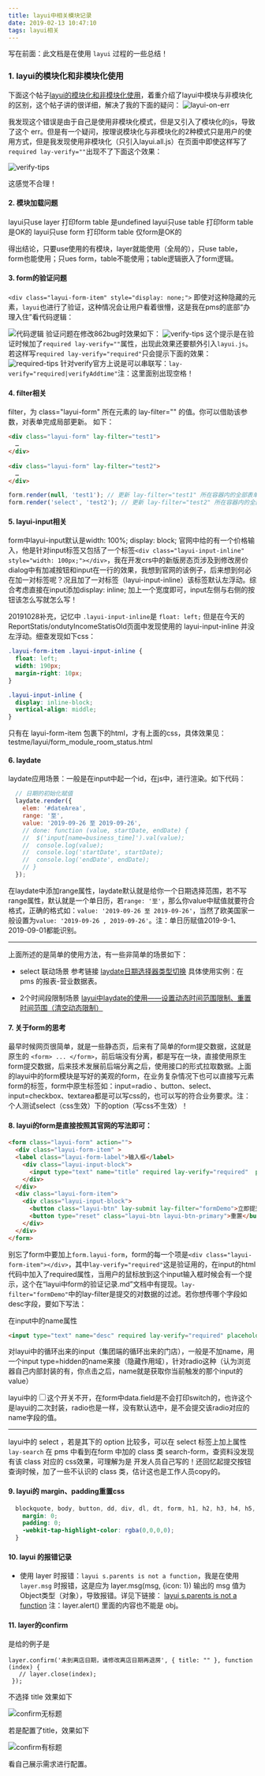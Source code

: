 ```yaml
---
title: layui中相关模块记录
date: 2019-02-13 10:47:10
tags: layui相关
---
```


写在前面：此文档是在使用 `layui` 过程的一些总结！

### 1. layui的模块化和非模块化使用

下面这个帖子[layui的模块化和非模块化使用](https://www.cnblogs.com/qlqwjy/p/8975931.html)，着重介绍了layui中模块与非模块化的区别，这个帖子讲的很详细，解决了我的下面的疑问：
![layui-on-err](http://file.798run.top/img/blog/20190213/layui-on-err.jpg)

我发现这个错误是由于自己是使用非模块化模式，但是又引入了模块化的js，导致了这个 err。但是有一个疑问，按理说模块化与非模块化的2种模式只是用户的使用方式，但是我发现使用非模块化（只引入layui.all.js）在页面中即使这样写了`required lay-verify=""`出现不了下面这个效果：

![verify-tips](http://file.798run.top/img/blog/20190213/verify-tips.jpg)

这感觉不合理！

#### 2. 模块加载问题

layui只use layer 打印form table 是undefined
layui只use table 打印form table 是OK的
layui只use form 打印form table 仅form是OK的

得出结论，只要use使用的有模块，layer就能使用（全局的），只use table，form也能使用；只ues form，table不能使用；table逻辑嵌入了form逻辑。


#### 3. form的验证问题 
`<div class="layui-form-item" style="display: none;">` 
即使对这种隐藏的元素，`layui`也进行了验证，这种情况会让用户看着很懵，这是我在pms的底部“办理入住”看代码逻辑：

![代码逻辑](http://file.798run.top/img/blog/20190124/layui-form.jpg)
验证问题在修改862bug时效果如下：
![verify-tips](http://file.798run.top/img/blog/20190213/verify-tips.jpg) 这个提示是在验证时候加了`required lay-verify=""`属性，出现此效果还要额外引入`layui.js`。若这样写`required lay-verify="required"`只会提示下面的效果：![required-tips](http://file.798run.top/img/blog/20190213/required-tips.jpg) 
针对verify官方上说是可以串联写：`lay-verify="required|verifyAddtime"`注：这里面别出现空格！

#### 4. filter相关

filter，为 class="layui-form" 所在元素的 lay-filter="" 的值。你可以借助该参数，对表单完成局部更新。
如下：
~~~html
<div class="layui-form" lay-filter="test1">
  …
</div>
 
<div class="layui-form" lay-filter="test2">
  …
</div>
~~~

~~~js
form.render(null, 'test1'); // 更新 lay-filter="test1" 所在容器内的全部表单状态
form.render('select', 'test2'); // 更新 lay-filter="test2" 所在容器内的全部 select 状态
~~~

#### 5. layui-input相关
form中layui-input默认是width: 100%; display: block; 官网中给的有一个价格输入，他是针对input标签又包括了一个标签`<div class="layui-input-inline" style="width: 100px;"></div>`，我在开发crs中的新版房态页涉及到修改房价dialog中有加减按钮和input在一行的效果，我想到官网的该例子，后来想到何必在加一对标签呢？况且加了一对标签（layui-input-inline）该标签默认左浮动。综合考虑直接在input添加display: inline; 加上一个宽度即可，input左侧与右侧的按钮该怎么写就怎么写！

20191028补充，记忆中 `.layui-input-inline`是 `float: left;` 但是在今天的ReportStatis/ondutyIncomeStatisOld页面中发现使用的 layui-input-inline 并没左浮动。细查发现如下css： 

~~~css
.layui-form-item .layui-input-inline {
  float: left;
  width: 190px;
  margin-right: 10px;
}

.layui-input-inline {
  display: inline-block;
  vertical-align: middle;
}
~~~

只有在 layui-form-item 包裹下的html，才有上面的css，具体效果见：testme/layui/form_module_room_status.html

#### 6. laydate
laydate应用场景：一般是在input中起一个id，在js中，进行渲染。如下代码：
~~~javascript
  // 日期的初始化赋值
  laydate.render({
    elem: '#dateArea',
    range: '至',
    value: '2019-09-26 至 2019-09-26',
    // done: function (value, startDate, endDate) {
    // 	$('input[name=business_time]').val(value);
    // 	console.log(value);
    // 	console.log('startDate', startDate);
    // 	console.log('endDate', endDate);
    // }
  });
~~~

在laydate中添加range属性，laydate默认就是给你一个日期选择范围，若不写range属性，默认就是一个单日历，若`range: '至'`，那么你value中赋值就要符合格式，正确的格式如：`value: '2019-09-26 至 2019-09-26'`，当然了欧美国家一般设置为`value: '2019-09-26 , 2019-09-26'`。注：单日历赋值2019-9-1、2019-09-01都能识别。

---

上面所述的是简单的使用方法，有一些非简单的场景如下：

* select 联动场景 参考链接 [laydate日期选择器类型切换](https://blog.csdn.net/qq_43939956/article/details/90749302) 具体使用实例：在 pms 的报表-营业数据表。

* 2个时间段限制场景 [layui中laydate的使用——设置动态时间范围限制、重置时间范围（清空动态限制）](https://blog.csdn.net/cherry_11qianqian/article/details/82259704)

#### 7. 关于form的思考

最早时候网页很简单，就是一些静态页，后来有了简单的form提交数据，这就是原生的 ` <form> ... </form> `，前后端没有分离，都是写在一块，直接使用原生form提交数据，后来技术发展前后端分离之后，使用接口的形式拉取数据。上面的layui中的form模块是写好的美观的form，在业务复杂情况下也可以直接写元素form的标签，form中原生标签如：input=radio 、button、select、input=checkbox、textarea都是可以写css的，也可以写的符合业务要求。注：个人测试select（css生效）下的option（写css不生效）！

#### 8. layui的form是直接按照其官网的写法即可：
~~~html
<form class="layui-form" action="">
  <div class="layui-form-item" >
  <label class="layui-form-label">输入框</label>
    <div class="layui-input-block">
      <input type="text" name="title" required lay-verify="required"  placeholder="请输入标题" autocomplete="off"  class="layui-input"  >
    </div>
  </div>
  <div class="layui-form-item">
    <div class="layui-input-block">
      <button class="layui-btn" lay-submit lay-filter="formDemo">立即提交</button>
      <button type="reset" class="layui-btn layui-btn-primary">重置</button>
    </div>
  </div>
</form>
~~~

别忘了form中要加上`form.layui-form`，form的每一个项是`<div class="layui-form-item"></div>`，其中`lay-verify="required"`这是验证用的，在input的html代码中加入了required属性，当用户的鼠标放到这个input输入框时候会有一个提示，这个在“layui中form的验证记录.md”文档中有提现。`lay-filter="formDemo"`中的lay-filter是提交的对数据的过滤。若你想传哪个字段如desc字段，要如下写法：

在input中的name属性
~~~html
<input type="text" name="desc" required lay-verify="required" placeholder="请输入标题" autocomplete="off"  class="layui-input">
~~~

对layui中的循环出来的input（集团端的循环出来的门店），一般是不加name，用一个input type=hidden的name来接（隐藏作用域），针对radio这种（认为浏览器自己内部封装的有，你点击之后，name就是获取你当前触发的那个input的value） 

layui中的<input type="checkbox" name="switch" lay-skin="switch">这个开关不开，在form中data.field是不会打印switch的，也许这个是layui的二次封装，radio也是一样，没有默认选中，是不会提交该radio对应的name字段的值。

---

layui中的 select ，若是其下的 option 比较多，可以在 select 标签上加上属性 `lay-search`  在 pms 中看到在form 中加的 class 类 search-form，查资料没发现有该 class 对应的 css效果，可理解为是 开发人员自己写的！还回忆起提交按钮查询时候，加了一些不认识的 class 类，估计这也是工作人员copy的。



#### 9. layui的 margin、padding重置css

~~~css
  blockquote, body, button, dd, div, dl, dt, form, h1, h2, h3, h4, h5, h6, input, li, ol, p, pre, td, textarea, th, ul {
    margin: 0;
    padding: 0;
    -webkit-tap-highlight-color: rgba(0,0,0,0);
  }
~~~

#### 10. layui 的报错记录

* 使用 layer 时报错：`layui s.parents is not a function`，我是在使用 `layer.msg` 时报错，这是应为 layer.msg(msg, {icon: 1}) 输出的 msg 值为Object类型（对象），导致报错。详见下链接：
[layui s.parents is not a function](https://blog.csdn.net/Radish999/article/details/88737483)
注：layer.alert() 里面的内容也不能是 obj。

#### 11. layer的confirm

是给的例子是 

~~~
layer.confirm('未到离店日期，请修改离店日期再退房', { title: "" }, function (index) {
   // layer.close(index);
 });
~~~

不选择 title 效果如下

![confirm无标题](http://file.798run.top/img/blog/20191223/confirm_no_title.jpg)



若是配置了title，效果如下

![confirm有标题](http://file.798run.top/img/blog/20191223/confirm_has_title.jpg)

看自己展示需求进行配置。



